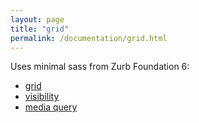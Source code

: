 ```yaml
---
layout: page
title: "grid"
permalink: /documentation/grid.html
---
```


Uses minimal sass from Zurb Foundation 6: 

* [grid](http://foundation.zurb.com/sites/docs/grid.html)
* [visibility](http://foundation.zurb.com/sites/docs/visibility.html)
* [media query](http://foundation.zurb.com/sites/docs/media-queries.html)
